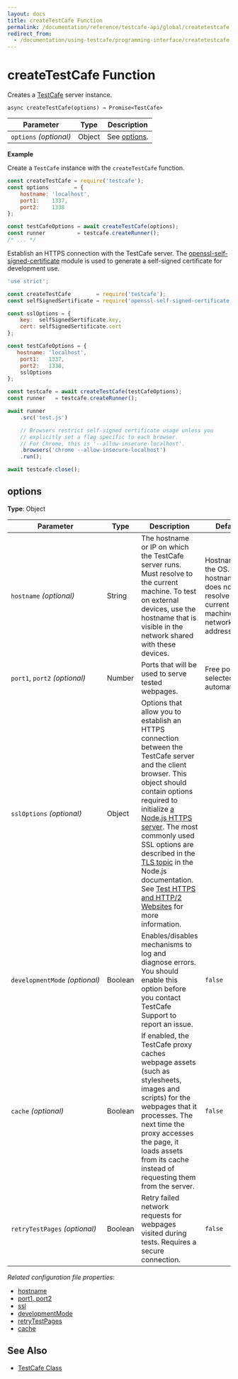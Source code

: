 ```yaml
---
layout: docs
title: createTestCafe Function
permalink: /documentation/reference/testcafe-api/global/createtestcafe.html
redirect_from:
  - /documentation/using-testcafe/programming-interface/createtestcafe.html
---
```

# createTestCafe Function

Creates a [TestCafe](../testcafe/README.md) server instance.

```text
async createTestCafe(options) → Promise<TestCafe>
```

Parameter                   | Type     | Description
----------------------------|----------|-------------
`options`&#160;*(optional)* | Object   | See [options](#options).

**Example**

Create a `TestCafe` instance with the `createTestCafe` function.

```js
const createTestCafe = require('testcafe');
const options        = {
    hostname: 'localhost',
    port1:    1337,
    port2:    1338
};

const testCafeOptions = await createTestCafe(options);
const runner          = testcafe.createRunner();
/* ... */
```

Establish an HTTPS connection with the TestCafe server. The [openssl-self-signed-certificate](https://www.npmjs.com/package/openssl-self-signed-certificate) module is used to generate a self-signed certificate for development use.

```js
'use strict';

const createTestCafe        = require('testcafe');
const selfSignedSertificate = require('openssl-self-signed-certificate');

const sslOptions = {
    key:  selfSignedSertificate.key,
    cert: selfSignedSertificate.cert
};

const testCafeOptions = {
   hostname: 'localhost',
    port1:   1337,
    port2:   1338,
    sslOptions
};

const testcafe = await createTestCafe(testCafeOptions);
const runner   = testcafe.createRunner();

await runner
    .src('test.js')

    // Browsers restrict self-signed certificate usage unless you
    // explicitly set a flag specific to each browser.
    // For Chrome, this is '--allow-insecure-localhost'.
    .browsers('chrome --allow-insecure-localhost')
    .run();

await testcafe.close();
```

## options
  
**Type**: Object

Parameter                          | Type   | Description | Default
-----------------------------------|--------|-------------|--------
`hostname`&#160;*(optional)*       | String | The hostname or IP on which the TestCafe server runs. Must resolve to the current machine. To test on external devices, use the hostname that is visible in the network shared with these devices. | Hostname of the OS. If the hostname does not resolve to the current machine - its network IP address.
`port1`, `port2`&#160;*(optional)* | Number | Ports that will be used to serve tested webpages.| Free ports selected automatically.
`sslOptions`&#160;*(optional)*     | Object | Options that allow you to establish an HTTPS connection between the TestCafe server and the client browser. This object should contain options required to initialize [a Node.js HTTPS server](https://nodejs.org/api/https.html#https_https_createserver_options_requestlistener). The most commonly used SSL options are described in the [TLS topic](https://nodejs.org/api/tls.html#tls_tls_createsecurecontext_options) in the Node.js documentation. See [Test HTTPS and HTTP/2 Websites](../../../guides/advanced-guides/test-https-features-and-http2-websites.md) for more information.
`developmentMode`&#160;*(optional)* | Boolean | Enables/disables mechanisms to log and diagnose errors. You should enable this option before you contact TestCafe Support to report an issue. | `false`
`cache`&#160;*(optional)* | Boolean | If enabled, the TestCafe proxy caches webpage assets (such as stylesheets, images and scripts) for the webpages that it processes. The next time the proxy accesses the page, it loads assets from its cache instead of requesting them from the server. | `false`
`retryTestPages`&#160;*(optional)* | Boolean | Retry failed network requests for webpages visited during tests. Requires a secure connection. | `false`

*Related configuration file properties*:

* [hostname](../../configuration-file.md#hostname)
* [port1, port2](../../configuration-file.md#port1-port2)
* [ssl](../../configuration-file.md#ssl)
* [developmentMode](../../configuration-file.md#developmentmode)
* [retryTestPages](../../configuration-file.md#retrytestpages)
* [cache](../../configuration-file.md#cache)

## See Also

* [TestCafe Class](../testcafe/README.md)
